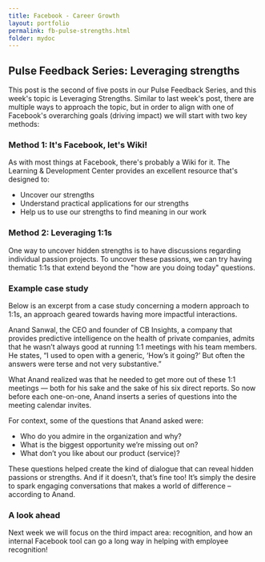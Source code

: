 ```yaml
---
title: Facebook - Career Growth
layout: portfolio
permalink: fb-pulse-strengths.html
folder: mydoc
---
```


## Pulse Feedback Series: Leveraging strengths

This post is the second of five posts in our Pulse Feedback Series, and this
week's topic is Leveraging Strengths. Similar to last week's post, there are
multiple ways to approach the topic, but in order to align with one of
Facebook's overarching goals (driving impact) we will start with two key
methods:

### Method 1: It's Facebook, let's Wiki!

As with most things at Facebook, there's probably a Wiki for it. The Learning &
Development Center provides an excellent resource that's designed to:
* Uncover our strengths
* Understand practical applications for our strengths
* Help us to use our strengths to find meaning in our work

### Method 2: Leveraging 1:1s

One way to uncover hidden strengths is to have discussions regarding individual
passion projects. To uncover these passions, we can try having thematic 1:1s
that extend beyond the "how are you doing today" questions.

### Example case study

Below is an excerpt from a case study concerning a modern approach to 1:1s, an
approach geared towards having more impactful interactions.

Anand Sanwal, the CEO and founder of CB Insights, a company that provides
predictive intelligence on the health of private companies, admits that he
wasn’t always good at running 1:1 meetings with his team members. He states,
“I used to open with a generic, ‘How’s it going?’ But often the answers were
terse and not very substantive.”

What Anand realized was that he needed to get more out of these 1:1 meetings —
both for his sake and the sake of his six direct reports. So now before each
one-on-one, Anand inserts a series of questions into the meeting calendar
invites.

For context, some of the questions that Anand asked were:
* Who do you admire in the organization and why?
* What is the biggest opportunity we’re missing out on?
* What don’t you like about our product (service)?

These questions helped create the kind of dialogue that can reveal hidden passions or strengths. And if it doesn’t, that’s fine too! It’s simply the desire to spark engaging conversations that makes a world of difference – according to Anand.

### A look ahead

Next week we will focus on the third impact area: recognition, and how an
internal Facebook tool can go a long way in helping with employee recognition!
